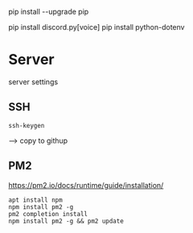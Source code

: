 pip install --upgrade pip

pip install discord.py[voice]
pip install python-dotenv

# Server

server settings

## SSH

```
ssh-keygen
```

--> copy to githup

## PM2

https://pm2.io/docs/runtime/guide/installation/

```
apt install npm
npm install pm2 -g
pm2 completion install
npm install pm2 -g && pm2 update
```
